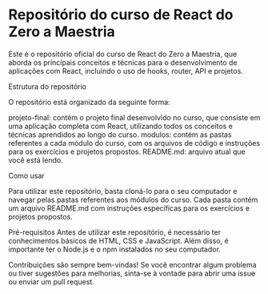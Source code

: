 # Repositório do curso de React do Zero a Maestria

Este é o repositório oficial do curso de React do Zero a Maestria, que aborda os principais conceitos e técnicas para o desenvolvimento de aplicações com React, incluindo o uso de hooks, router, API e projetos.

Estrutura do repositório

O repositório está organizado da seguinte forma:

projeto-final: contém o projeto final desenvolvido no curso, que consiste em uma aplicação completa com React, utilizando todos os conceitos e técnicas aprendidos ao longo do curso.
modulos: contém as pastas referentes a cada módulo do curso, com os arquivos de código e instruções para os exercícios e projetos propostos.
README.md: arquivo atual que você está lendo.

Como usar

Para utilizar este repositório, basta cloná-lo para o seu computador e navegar pelas pastas referentes aos módulos do curso. Cada pasta contém um arquivo README.md com instruções específicas para os exercícios e projetos propostos.

Pré-requisitos
Antes de utilizar este repositório, é necessário ter conhecimentos básicos de HTML, CSS e JavaScript. Além disso, é importante ter o Node.js e o npm instalados no seu computador.

Contribuições são sempre bem-vindas! Se você encontrar algum problema ou tiver sugestões para melhorias, sinta-se à vontade para abrir uma issue ou enviar um pull request.


